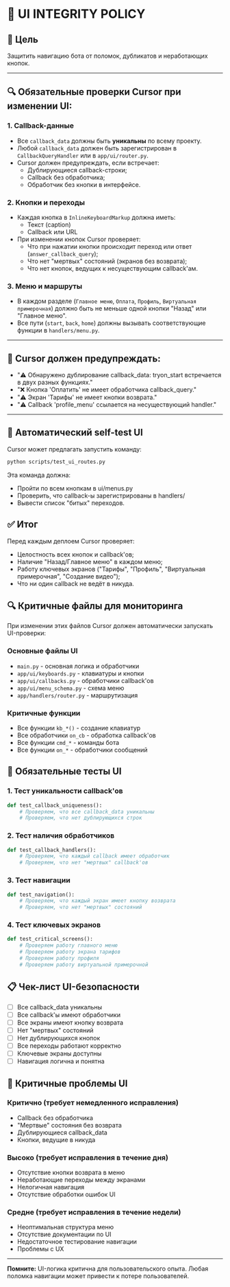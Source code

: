 # 🧭 UI INTEGRITY POLICY

## 🎯 Цель
Защитить навигацию бота от поломок, дубликатов и неработающих кнопок.

---

## 🔍 Обязательные проверки Cursor при изменении UI:

### 1. Callback-данные
- Все `callback_data` должны быть **уникальны** по всему проекту.  
- Любой `callback_data` должен быть зарегистрирован в `CallbackQueryHandler` или в `app/ui/router.py`.  
- Cursor должен предупреждать, если встречает:
  - Дублирующиеся callback-строки;
  - Callback без обработчика;
  - Обработчик без кнопки в интерфейсе.

### 2. Кнопки и переходы
- Каждая кнопка в `InlineKeyboardMarkup` должна иметь:
  - Текст (caption)
  - Callback или URL  
- При изменении кнопок Cursor проверяет:
  - Что при нажатии кнопки происходит переход или ответ (`answer_callback_query`);
  - Что нет "мертвых" состояний (экранов без возврата);
  - Что нет кнопок, ведущих к несуществующим callback'ам.

### 3. Меню и маршруты
- В каждом разделе (`Главное меню`, `Оплата`, `Профиль`, `Виртуальная примерочная`) должно быть не меньше одной кнопки "Назад" или "Главное меню".
- Все пути (`start`, `back`, `home`) должны вызывать соответствующие функции в `handlers/menu.py`.

---

## 🚨 Cursor должен предупреждать:
- "⚠️ Обнаружено дублирование callback_data: tryon_start встречается в двух разных функциях."
- "❌ Кнопка 'Оплатить' не имеет обработчика callback_query."
- "⚠️ Экран 'Тарифы' не имеет кнопки возврата."
- "⚠️ Callback 'profile_menu' ссылается на несуществующий handler."

---

## 🧩 Автоматический self-test UI
Cursor может предлагать запустить команду:
```bash
python scripts/test_ui_routes.py
```

Эта команда должна:
- Пройти по всем кнопкам в ui/menus.py
- Проверить, что callback-ы зарегистрированы в handlers/
- Вывести список "битых" переходов.

## ✅ Итог
Перед каждым деплоем Cursor проверяет:
- Целостность всех кнопок и callback'ов;
- Наличие "Назад/Главное меню" в каждом меню;
- Работу ключевых экранов ("Тарифы", "Профиль", "Виртуальная примерочная", "Создание видео");
- Что ни один callback не ведёт в никуда.

## 🔍 Критичные файлы для мониторинга

При изменении этих файлов Cursor должен автоматически запускать UI-проверки:

### Основные файлы UI
- `main.py` - основная логика и обработчики
- `app/ui/keyboards.py` - клавиатуры и кнопки
- `app/ui/callbacks.py` - обработчики callback'ов
- `app/ui/menu_schema.py` - схема меню
- `app/handlers/router.py` - маршрутизация

### Критичные функции
- Все функции `kb_*()` - создание клавиатур
- Все обработчики `on_cb` - обработка callback'ов
- Все функции `cmd_*` - команды бота
- Все функции `on_*` - обработчики сообщений

## 🧪 Обязательные тесты UI

### 1. Тест уникальности callback'ов
```python
def test_callback_uniqueness():
    # Проверяем, что все callback_data уникальны
    # Проверяем, что нет дублирующихся строк
```

### 2. Тест наличия обработчиков
```python
def test_callback_handlers():
    # Проверяем, что каждый callback имеет обработчик
    # Проверяем, что нет "мертвых" callback'ов
```

### 3. Тест навигации
```python
def test_navigation():
    # Проверяем, что каждый экран имеет кнопку возврата
    # Проверяем, что нет "мертвых" состояний
```

### 4. Тест ключевых экранов
```python
def test_critical_screens():
    # Проверяем работу главного меню
    # Проверяем работу экрана тарифов
    # Проверяем работу профиля
    # Проверяем работу виртуальной примерочной
```

## 📋 Чек-лист UI-безопасности

- [ ] Все callback_data уникальны
- [ ] Все callback'ы имеют обработчики
- [ ] Все экраны имеют кнопку возврата
- [ ] Нет "мертвых" состояний
- [ ] Нет дублирующихся кнопок
- [ ] Все переходы работают корректно
- [ ] Ключевые экраны доступны
- [ ] Навигация логична и понятна

## 🚨 Критичные проблемы UI

### Критично (требует немедленного исправления)
- Callback без обработчика
- "Мертвые" состояния без возврата
- Дублирующиеся callback_data
- Кнопки, ведущие в никуда

### Высоко (требует исправления в течение дня)
- Отсутствие кнопки возврата в меню
- Неработающие переходы между экранами
- Нелогичная навигация
- Отсутствие обработки ошибок UI

### Средне (требует исправления в течение недели)
- Неоптимальная структура меню
- Отсутствие документации по UI
- Недостаточное тестирование навигации
- Проблемы с UX

---

**Помните:** UI-логика критична для пользовательского опыта. Любая поломка навигации может привести к потере пользователей.

